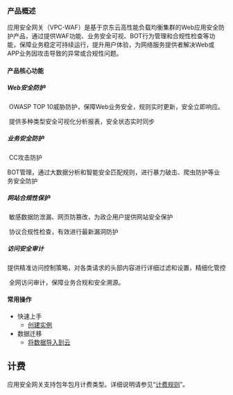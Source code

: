 ### 产品概述 

​	应用安全网关（VPC-WAF）是基于京东云高性能负载均衡集群的Web应用安全防护产品，通过提供WAF功能、业务安全可视、BOT行为管理和合规性检查等功能，保障业务稳定可持续运行，提升用户体验，为网络服务提供者解决Web或APP业务因攻击导致的异常或合规性问题。

#### 产品核心功能

##### **Web安全防护**

​        OWASP TOP 10威胁防护，保障Web业务安全，规则实时更新，安全立即响应。

​        提供多种类型安全可视化分析报表，安全状态实时同步

##### 业务安全防护

​        CC攻击防护

​        BOT管理，通过大数据分析和智能安全匹配规则，进行暴力破击、爬虫防护等业务安全防护

##### 网站合规性保护

​        敏感数据防泄漏、网页防篡改，为政企用户提供网站安全保护

​        协议合规性检查，有效进行最新漏洞防护

#####  访问安全审计

​        提供精准访问控制策略，对各类请求的头部内容进行详细过滤和设置，精细化管控

​        全网访问审计，保障业务合规和安全溯源。

#### 常用操作

- 快速上手
  - [创建实例](../Getting-Started/Create-Instance.md)
- 数据迁移
  - [将数据导入到云](../Getting-Started/Import-Data.md)

## 计费

应用安全网关支持包年包月计费类型。详细说明请参见“[计费规则](../Pricing/Billing-Rules.md)”。

 